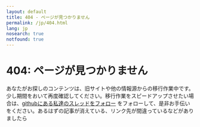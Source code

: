 ```yaml
---
layout: default
title: 404 - ページが見つかりません
permalink: /jp/404.html
lang: jp
nosearch: true
notfound: true
---
```

404: ページが見つかりません
================
あなたがお探しのコンテンツは、旧サイトや他の情報源からの移行作業中です。少し期間をおいて再度確認してください。移行作業をスピードアップさせたい場合は、[githubにある私達のスレッドをフォロー](https://github.com/hotosm/learnosm/issues) をフォローして、是非お手伝いをください。あるはずの記事が消えている、リンク先が間違っているなどがありましたら
